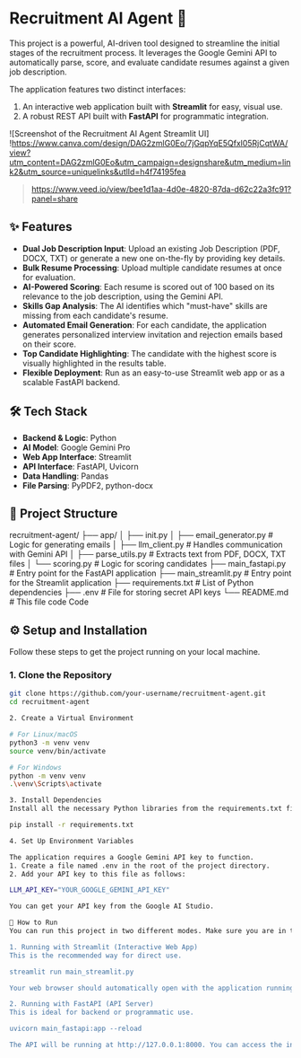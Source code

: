 # Recruitment AI Agent 🤖

This project is a powerful, AI-driven tool designed to streamline the initial stages of the recruitment process. It leverages the Google Gemini API to automatically parse, score, and evaluate candidate resumes against a given job description.

The application features two distinct interfaces:
1.  An interactive web application built with **Streamlit** for easy, visual use.
2.  A robust REST API built with **FastAPI** for programmatic integration.

![Screenshot of the Recruitment AI Agent Streamlit UI]
!https://www.canva.com/design/DAG2zmlG0Eo/7jGqpYqE5Qfxl05RjCqtWA/view?utm_content=DAG2zmlG0Eo&utm_campaign=designshare&utm_medium=link2&utm_source=uniquelinks&utlId=h4f74195fea

> https://www.veed.io/view/bee1d1aa-4d0e-4820-87da-d62c22a3fc91?panel=share


## ✨ Features

-   **Dual Job Description Input**: Upload an existing Job Description (PDF, DOCX, TXT) or generate a new one on-the-fly by providing key details.
-   **Bulk Resume Processing**: Upload multiple candidate resumes at once for evaluation.
-   **AI-Powered Scoring**: Each resume is scored out of 100 based on its relevance to the job description, using the Gemini API.
-   **Skills Gap Analysis**: The AI identifies which "must-have" skills are missing from each candidate's resume.
-   **Automated Email Generation**: For each candidate, the application generates personalized interview invitation and rejection emails based on their score.
-   **Top Candidate Highlighting**: The candidate with the highest score is visually highlighted in the results table.
-   **Flexible Deployment**: Run as an easy-to-use Streamlit web app or as a scalable FastAPI backend.

## 🛠️ Tech Stack

-   **Backend & Logic**: Python
-   **AI Model**: Google Gemini Pro
-   **Web App Interface**: Streamlit
-   **API Interface**: FastAPI, Uvicorn
-   **Data Handling**: Pandas
-   **File Parsing**: PyPDF2, python-docx

## 📁 Project Structure
recruitment-agent/
├── app/
│ ├── init.py
│ ├── email_generator.py # Logic for generating emails
│ ├── llm_client.py # Handles communication with Gemini API
│ ├── parse_utils.py # Extracts text from PDF, DOCX, TXT files
│ └── scoring.py # Logic for scoring candidates
├── main_fastapi.py # Entry point for the FastAPI application
├── main_streamlit.py # Entry point for the Streamlit application
├── requirements.txt # List of Python dependencies
├── .env # File for storing secret API keys
└── README.md # This file
code
Code
## ⚙️ Setup and Installation

Follow these steps to get the project running on your local machine.

### 1. Clone the Repository

```bash
git clone https://github.com/your-username/recruitment-agent.git
cd recruitment-agent

2. Create a Virtual Environment

# For Linux/macOS
python3 -m venv venv
source venv/bin/activate

# For Windows
python -m venv venv
.\venv\Scripts\activate

3. Install Dependencies
Install all the necessary Python libraries from the requirements.txt file.

pip install -r requirements.txt

4. Set Up Environment Variables

The application requires a Google Gemini API key to function.
1. Create a file named .env in the root of the project directory.
2. Add your API key to this file as follows:

LLM_API_KEY="YOUR_GOOGLE_GEMINI_API_KEY"

You can get your API key from the Google AI Studio.

🚀 How to Run
You can run this project in two different modes. Make sure you are in the project's root directory (recruitment-agent/) before running the commands.

1. Running with Streamlit (Interactive Web App)
This is the recommended way for direct use.

streamlit run main_streamlit.py

Your web browser should automatically open with the application running at http://localhost:8501.

2. Running with FastAPI (API Server)
This is ideal for backend or programmatic use.

uvicorn main_fastapi:app --reload

The API will be running at http://127.0.0.1:8000. You can access the interactive API documentation (powered by Swagger UI) at http://127.0.0.1:8000/docs.


